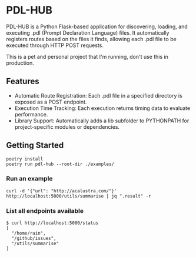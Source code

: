 # PDL-HUB

PDL-HUB is a Python Flask-based application for discovering, loading, and
executing .pdl (Prompt Declaration Language) files. It automatically registers
routes based on the files it finds, allowing each .pdl file to be executed
through HTTP POST requests.

This is a pet and personal project that I'm running, don't use this in
production.

## Features

- Automatic Route Registration: Each .pdl file in a specified directory is
  exposed as a POST endpoint.
- Execution Time Tracking: Each execution returns timing data to evaluate
  performance.
- Library Support: Automatically adds a lib subfolder to PYTHONPATH for
  project-specific modules or dependencies.

## Getting Started

```
poetry install
poetry run pdl-hub --root-dir ./examples/
```

### Run an example

```
curl -d '{"url": "http://acalustra.com/"}' http://localhost:5000/utils/summarise | jq ".result" -r
```

### List all endpoints available

```
$ curl http://localhost:5000/status
[
  "/home/rain",
  "/github/issues",
  "/utils/summarise"
]
```


